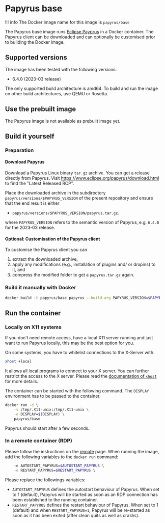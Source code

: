 <!--
 ~ SPDX-FileCopyrightText: Copyright DB Netz AG and the capella-collab-manager contributors
 ~ SPDX-License-Identifier: Apache-2.0
 -->

# Papyrus base

<!-- prettier-ignore -->
!!! info
    The Docker image name for this image is `papyrus/base`

The Papyrus base image runs [Eclipse Payprus](https://www.eclipse.org/papyrus/index.php)
in a Docker container. The Papyrus client can be downloaded and can optionally be customised
prior to building the Docker image.

## Supported versions

The image has been tested with the following versions:

- 6.4.0 (2023-03 release)

The only supported build architecture is amd64.
To build and run the image on other build architectures, use QEMU or Rosetta.

## Use the prebuilt image

The Papyrus image is not available as prebuilt image yet.

## Build it yourself

### Preparation

#### Download Papyrus

Download a Papyrus Linux binary `tar.gz` archive. You can get a release
directly from Papyrus. Visit <https://www.eclipse.org/papyrus/download.html> to find
the "Latest Released RCP".

Place the downloaded archive in the subdirectory `papyrus/versions/$PAPYRUS_VERSION` of the present
repository and ensure that the end result is either

- `papyrus/versions/$PAPYRUS_VERSION/papyrus.tar.gz`.

where `PAPYRUS_VERSION` refers to the semantic version of Papyrus, e.g. `6.4.0` for the 2023-03 release.

#### Optional: Customisation of the Papyrus client

To customise the Papyrus client you can

1. extract the downloaded archive,
1. apply any modifications (e.g., installation of plugins and/ or dropins) to it, and
1. compress the modified folder to get a `papyrus.tar.gz` again.

### Build it manually with Docker

```zsh
docker build -t papyrus/base papyrus --build-arg PAPYRUS_VERSION=$PAPYRUS_VERSION
```

## Run the container

### Locally on X11 systems

If you don't need remote access, have a local X11 server running and just want to run Papyrus locally, this may be the best option for you.

On some systems, you have to whitelist connections to the X-Server with:

```zsh
xhost +local
```

It allows all local programs to connect to your X server. You can further restrict the access to the X server. Please read the [documentation of `xhost`](https://man.archlinux.org/man/xhost.1) for more details.

The container can be started with the following command. The `DISPLAY` environment has to be passed to the container.

```zsh
docker run -d \
    -v /tmp/.X11-unix:/tmp/.X11-unix \
    -e DISPLAY=$(DISPLAY) \
    papyrus/base
```

Papyrus should start after a few seconds.

### In a remote container (RDP)

Please follow the instructions on the [remote](../remote.md) page. When running the image, add the following variables to the `docker run` command:

```zsh
    -e AUTOSTART_PAPYRUS=$AUTOSTART_PAPYRUS \
    -e RESTART_PAPYRUS=$RESTART_PAPYRUS \
```

Please replace the followings variables:

- `AUTOSTART_PAPYRUS` defines the autostart behaviour of Papyrus. When set to 1 (default), Papyrus will be started as soon
  as an RDP connection has been established to the running container.
- `RESTART_PAPYRUS` defines the restart behaviour of Papyrus. When set to 1 (default) and when `RESTART_PAPYRUS=1`,
  Papyrus will be re-started as soon as it has been exited (after clean quits as
  well as crashs).
